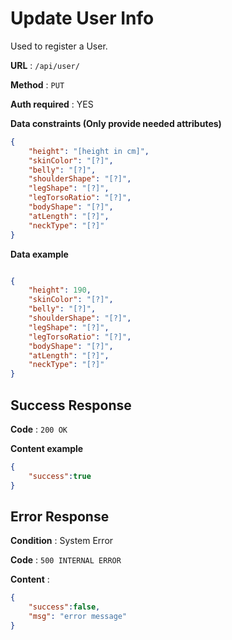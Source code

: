 # Update User Info

Used to register a User.

**URL** : `/api/user/`

**Method** : `PUT`

**Auth required** : YES

**Data constraints (Only provide needed attributes)**

```json
{
    "height": "[height in cm]",
    "skinColor": "[?]",
    "belly": "[?]",
    "shoulderShape": "[?]",
    "legShape": "[?]",
    "legTorsoRatio": "[?]",
    "bodyShape": "[?]",
    "atLength": "[?]",
    "neckType": "[?]"
}
```

**Data example**

```json

{
    "height": 190,
    "skinColor": "[?]",
    "belly": "[?]",
    "shoulderShape": "[?]",
    "legShape": "[?]",
    "legTorsoRatio": "[?]",
    "bodyShape": "[?]",
    "atLength": "[?]",
    "neckType": "[?]"
}
```

## Success Response

**Code** : `200 OK`

**Content example**

```json
{
    "success":true
}
```

## Error Response

**Condition** : System Error

**Code** : `500 INTERNAL ERROR`

**Content** :

```json
{
    "success":false,
    "msg": "error message"
}
```

